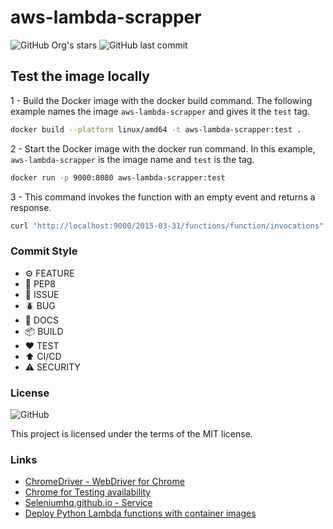 # aws-lambda-scrapper

![GitHub Org's stars](https://img.shields.io/github/stars/IndexOffy?label=IndexOffy&style=flat-square)
![GitHub last commit](https://img.shields.io/github/last-commit/IndexOffy/aws-lambda-scrapper?style=flat-square)

## Test the image locally

1 - Build the Docker image with the docker build command. The following example names the image `aws-lambda-scrapper` and gives it the `test` tag.

```bash
docker build --platform linux/amd64 -t aws-lambda-scrapper:test .
```

2 - Start the Docker image with the docker run command. In this example, `aws-lambda-scrapper` is the image name and `test` is the tag.

```bash
docker run -p 9000:8080 aws-lambda-scrapper:test
```

3 - This command invokes the function with an empty event and returns a response.

```bash
curl "http://localhost:9000/2015-03-31/functions/function/invocations" -d '{"payload":"aws-lambda-scrapper"}'
```

### Commit Style

- ⚙️ FEATURE
- 📝 PEP8
- 📌 ISSUE
- 🪲 BUG
- 📘 DOCS
- 📦 BUILD
- ❤️️ TEST
- ⬆️ CI/CD
- ⚠️ SECURITY

### License

![GitHub](https://img.shields.io/github/license/IndexOffy/aws-lambda-scrapper?style=flat-square)

This project is licensed under the terms of the MIT license.

### Links

- [ChromeDriver - WebDriver for Chrome](https://chromedriver.chromium.org/downloads/version-selection)
- [Chrome for Testing availability](https://googlechromelabs.github.io/chrome-for-testing/#stable)
- [Seleniumhq.github.io - Service](https://github.com/SeleniumHQ/seleniumhq.github.io/blob/trunk/examples/python/tests/drivers/test_service.py)
- [Deploy Python Lambda functions with container images](https://docs.aws.amazon.com/lambda/latest/dg/python-image.html#python-image-instructions)
